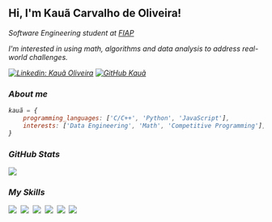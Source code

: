 <h2> Hi, I'm Kauã Carvalho de Oliveira!</h2>
<p><em>Software Engineering student at <a href="https://www.fiap.com.br/">FIAP</a> </br>
<p><em>I'm interested in using math, algorithms and data analysis to address real-world challenges.</br>

    

[![Linkedin: Kauã Oliveira](https://img.shields.io/badge/-Kaua%20Oliveira-blue?style=flat-square&logo=Linkedin&logoColor=white&link=https://www.linkedin.com/in/kauã-oliveira-4b198a222/)](https://www.linkedin.com/in/kauã-oliveira-4b198a222/) [![GitHub Kauã](https://img.shields.io/github/followers/kauacarv1?label=follow&style=social)](https://github.com/kauacarv1)

### About me

```javascript
kauã = {
    programming_languages: ['C/C++', 'Python', 'JavaScript'],
    interests: ['Data Engineering', 'Math', 'Competitive Programming'],
}
```
### GitHub Stats

<img src="https://github-readme-stats.vercel.app/api?username=kauacarv1&show_icons=true&count_private=true&hide_border=true&theme=radical&title_color=39d5ff&text_color=39d5ff" align="center" />

### My Skills

<img src="https://img.shields.io/badge/C++-%2300599C.svg?logo=c%2B%2B&logoColor=white"> 
<img src="https://img.shields.io/badge/CSS-1572B6?logo=css3&logoColor=fff"> 
<img src="https://img.shields.io/badge/HTML-%23E34F26.svg?logo=html5&logoColor=white"> 
<img src="https://img.shields.io/badge/JavaScript-F7DF1E?logo=javascript&logoColor=000"> 
<img src="https://img.shields.io/badge/Python-3776AB?logo=python&logoColor=fff"> 
<img src="https://img.shields.io/badge/MySQL-4479A1?logo=mysql&logoColor=fff"> 
